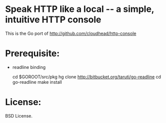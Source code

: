 Speak HTTP like a local -- a simple, intuitive HTTP console
===========================================================

This is the Go port of http://github.com/cloudhead/http-console


Prerequisite:
=============

* readline binding

    cd $GOROOT/src/pkg
    hg clone http://bitbucket.org/taruti/go-readline
    cd go-readline
    make install

License:
========

  BSD License.
